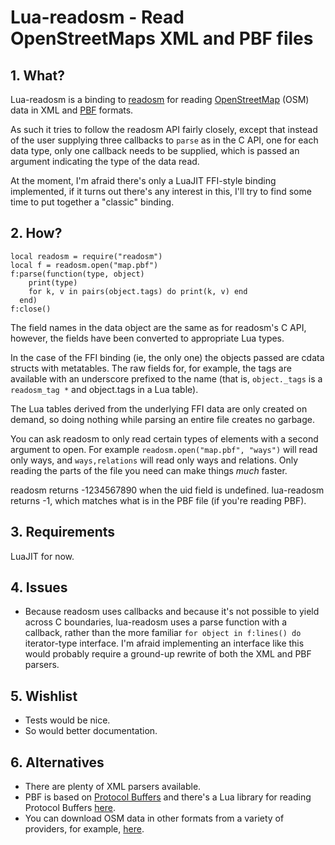 # Lua-readosm - Read OpenStreetMaps XML and PBF files

## 1. What?

Lua-readosm is a binding to
[readosm](https://www.gaia-gis.it/fossil/readosm/index) for reading
[OpenStreetMap](http://www.openstreetmap.org) (OSM) data in XML and
[PBF](http://wiki.openstreetmap.org/wiki/PBF_Format) formats.

As such it tries to follow the readosm API fairly closely, except that
instead of the user supplying three callbacks to `parse` as in the C API,
one for each data type,
only one callback needs to be supplied, which is passed an argument
indicating the type of the data read.

At the moment, I'm afraid there's only a LuaJIT FFI-style binding implemented,
if it turns out there's any interest in this, I'll try to find some time to
put together a "classic" binding.


## 2. How?

    local readosm = require("readosm")
    local f = readosm.open("map.pbf")
    f:parse(function(type, object)
        print(type)
        for k, v in pairs(object.tags) do print(k, v) end
      end)
    f:close()

The field names in the data object are the same as for readosm's C API,
however, the fields have been converted to appropriate Lua types.

In the case of the FFI binding (ie, the only one) the objects passed are
cdata structs with metatables.  The raw fields for, for example, the tags
are available with an underscore prefixed to the name
(that is, `object._tags` is a `readosm_tag *` and object.tags in a Lua table).

The Lua tables derived from the underlying FFI data are only created on demand,
so doing nothing while parsing an entire file creates no garbage.

You can ask readosm to only read certain types of elements with a second
argument to open.  For example `readosm.open("map.pbf", "ways")` will read
only ways, and `ways,relations` will read only ways and relations.
Only reading the parts of the file you need can make things *much* faster.

readosm returns -1234567890 when the uid field is undefined.
lua-readosm returns -1, which matches what is in the PBF file (if you're
reading PBF).


## 3. Requirements

LuaJIT for now.


## 4. Issues

+ Because readosm uses callbacks and because it's not possible to yield
  across C boundaries, lua-readosm uses a parse function with a callback,
  rather than the more familiar `for object in f:lines() do` iterator-type
  interface.  I'm afraid implementing an interface like this would probably
  require a ground-up rewrite of both the XML and PBF parsers.


## 5. Wishlist

+ Tests would be nice.
+ So would better documentation.


## 6. Alternatives

+ There are plenty of XML parsers available.
+ PBF is based on [Protocol Buffers](https://code.google.com/p/protobuf/)
  and there's a Lua library for reading Protocol Buffers
  [here](https://github.com/Neopallium/lua-pb).
+ You can download OSM data in other formats from a variety of providers,
  for example, [here](http://www.geofabrik.de/data/shapefiles.html).
